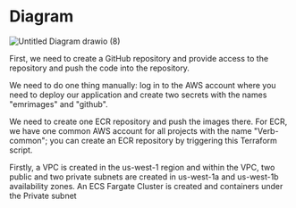 # Diagram

![Untitled Diagram drawio (8)](https://user-images.githubusercontent.com/76546821/215265956-45f82a59-bfba-4714-84cf-798a4bef0830.png)


First, we need to create a GitHub repository and provide access to the repository and push the code into the repository.


We need to do one thing manually: log in to the AWS account where you need to deploy our application and create two secrets with the names "emrimages" and "github".

We need to create one ECR repository and push the images there. For ECR, we have one common AWS account for all projects with the name "Verb-common"; you can create an ECR repository by triggering this Terraform script.

Firstly, a VPC is created in the us-west-1 region and within the VPC, two public and two private subnets are created in us-west-1a and us-west-1b availability zones. An ECS Fargate Cluster is created and containers under the Private subnet 
